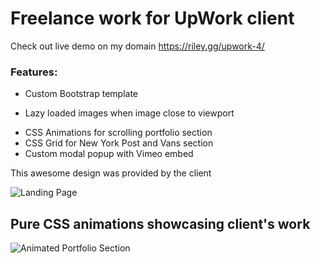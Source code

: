 # Freelance work for UpWork client

Check out live demo on my domain https://riley.gg/upwork-4/

### Features:

- Custom Bootstrap template

* Lazy loaded images when image close to viewport

- CSS Animations for scrolling portfolio section
- CSS Grid for New York Post and Vans section
- Custom modal popup with Vimeo embed

This awesome design was provided by the client

![Landing Page](https://i.imgur.com/J7KeoDc.png)

## Pure CSS animations showcasing client's work

![Animated Portfolio Section](upwork-4-css-animations.gif)

